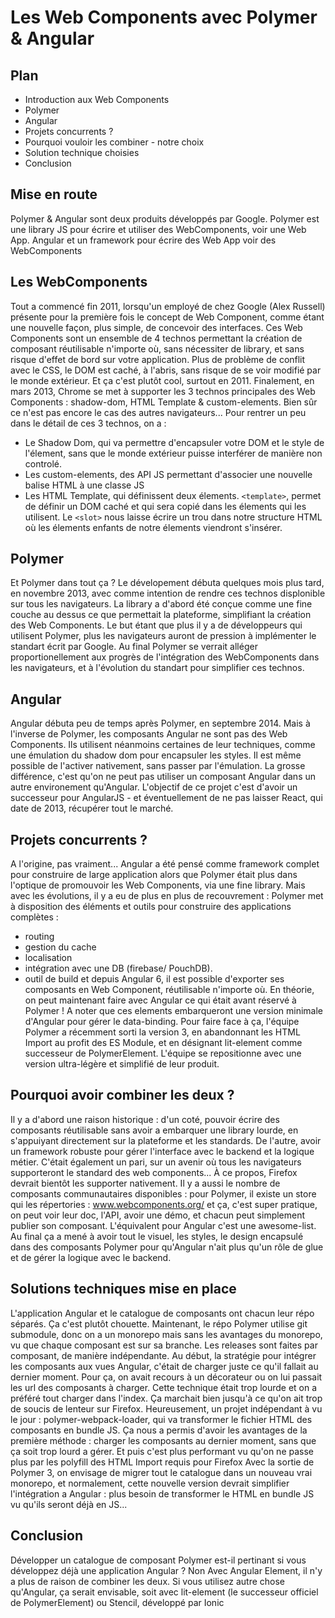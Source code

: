 # Les Web Components avec Polymer & Angular

## Plan

- Introduction aux Web Components
- Polymer
- Angular
- Projets concurrents ?
- Pourquoi vouloir les combiner - notre choix
- Solution technique choisies
- Conclusion

## Mise en route

Polymer & Angular sont deux produits développés par Google.
Polymer est une library JS pour écrire et utiliser des WebComponents, voir une Web App.
Angular et un framework pour écrire des Web App voir des WebComponents

## Les WebComponents

Tout a commencé fin 2011, lorsqu'un employé de chez Google (Alex Russell) présente pour la première fois le concept de Web Component, comme étant une nouvelle façon, plus simple, de concevoir des interfaces.
Ces Web Components sont un ensemble de 4 technos permettant la création de composant réutilisable n'importe où, sans nécessiter de library, et sans risque d'effet de bord sur votre application.
Plus de problème de conflit avec le CSS, le DOM est caché, à l'abris, sans risque de se voir modifié par le monde extérieur. Et ça c'est plutôt cool, surtout en 2011.
Finalement, en mars 2013, Chrome se met à supporter les 3 technos principales des Web Components : shadow-dom, HTML Template & custom-elements. Bien sûr ce n'est pas encore le cas des autres navigateurs...
Pour rentrer un peu dans le détail de ces 3 technos, on a :

- Le Shadow Dom, qui va permettre d'encapsuler votre DOM et le style de l'élement, sans que le monde extérieur puisse interférer de manière non controlé.
- Les custom-elements, des API JS permettant d'associer une nouvelle balise HTML à une classe JS
- Les HTML Template, qui définissent deux élements. `<template>`, permet de définir un DOM caché et qui sera copié dans les élements qui les utilisent. Le `<slot>` nous laisse écrire un trou dans notre structure HTML où les élements enfants de notre élements viendront s'insérer.

## Polymer

Et Polymer dans tout ça ? Le dévelopement débuta quelques mois plus tard, en novembre 2013, avec comme intention de rendre ces technos displonible sur tous les navigateurs. La library a d'abord été conçue comme une fine couche au dessus ce que permettait la plateforme, simplifiant la création des Web Components. Le but étant que plus il y a de développeurs qui utilisent Polymer, plus les navigateurs auront de pression à implémenter le standart écrit par Google. Au final Polymer se verrait alléger proportionellement aux progrès de l'intégration des WebComponents dans les navigateurs, et à l'évolution du standart pour simplifier ces technos.

## Angular

Angular débuta peu de temps après Polymer, en septembre 2014. Mais à l'inverse de Polymer, les composants Angular ne sont pas des Web Components. Ils utilisent néanmoins certaines de leur techniques, comme une émulation du shadow dom pour encapsuler les styles. Il est même possible de l'activer nativement, sans passer par l'émulation. La grosse différence, c'est qu'on ne peut pas utiliser un composant Angular dans un autre environement qu'Angular. L'objectif de ce projet c'est d'avoir un successeur pour AngularJS - et éventuellement de ne pas laisser React, qui date de 2013, récupérer tout le marché.

## Projets concurrents ?

A l'origine, pas vraiment... Angular a été pensé comme framework complet pour construire de large application alors que Polymer était plus dans l'optique de promouvoir les Web Components, via une fine library.
Mais avec les évolutions, il y a eu de plus en plus de recouvrement :
Polymer met à disposition des éléments et outils pour construire des applications complètes :

- routing
- gestion du cache
- localisation
- intégration avec une DB (firebase/ PouchDB).
- outil de build
  et depuis Angular 6, il est possible d'exporter ses composants en Web Component, réutilisable n'importe où. En théorie, on peut maintenant faire avec Angular ce qui était avant réservé à Polymer ! A noter que ces elements embarqueront une version minimale d'Angular pour gérer le data-binding. Pour faire face à ça, l'équipe Polymer a récemment sorti la version 3, en abandonnant les HTML Import au profit des ES Module, et en désignant lit-element comme successeur de PolymerElement. L'équipe se repositionne avec une version ultra-légère et simplifié de leur produit.

## Pourquoi avoir combiner les deux ?

Il y a d'abord une raison historique : d'un coté, pouvoir écrire des composants réutilisable sans avoir a embarquer une library lourde, en s'appuiyant directement sur la plateforme et les standards. De l'autre, avoir un framework robuste pour gérer l'interface avec le backend et la logique métier.
C'était également un pari, sur un avenir où tous les navigateurs supporteront le standard des web components... À ce propos, Firefox devrait bientôt les supporter nativement.
Il y a aussi le nombre de composants communautaires disponibles : pour Polymer, il existe un store qui les répertories : www.webcomponents.org/ et ça, c'est super pratique, on peut voir leur doc, l'API, avoir une démo, et chacun peut simplement publier son composant. L'équivalent pour Angular c'est une awesome-list.
Au final ça a mené à avoir tout le visuel, les styles, le design encapsulé dans des composants Polymer pour qu'Angular n'ait plus qu'un rôle de glue et de gérer la logique avec le backend.

## Solutions techniques mise en place

L'application Angular et le catalogue de composants ont chacun leur répo séparés. Ça c'est plutôt chouette.
Maintenant, le répo Polymer utilise git submodule, donc on a un monorepo mais sans les avantages du monorepo, vu que chaque composant est sur sa branche. Les releases sont faites par composant, de manière indépendante.
Au début, la stratégie pour intégrer les composants aux vues Angular, c'était de charger juste ce qu'il fallait au dernier moment. Pour ça, on avait recours à un décorateur ou on lui passait les url des composants à charger.
Cette technique était trop lourde et on a préféré tout charger dans l'index.
Ça marchait bien jusqu'à ce qu'on ait trop de soucis de lenteur sur Firefox.
Heureusement, un projet indépendant à vu le jour : polymer-webpack-loader, qui va transformer le fichier HTML des composants en bundle JS. Ça nous a permis d'avoir les avantages de la première méthode : charger les composants au dernier moment, sans que ça soit trop lourd a gérer. Et puis c'est plus performant vu qu'on ne passe plus par les polyfill des HTML Import requis pour Firefox
Avec la sortie de Polymer 3, on envisage de migrer tout le catalogue dans un nouveau vrai monorepo, et normalement, cette nouvelle version devrait simplifier l'intégration a Angular : plus besoin de transformer le HTML en bundle JS vu qu'ils seront déjà en JS...

## Conclusion

Développer un catalogue de composant Polymer est-il pertinant si vous développez déjà une application Angular ?
Non
Avec Angular Element, il n'y a plus de raison de combiner les deux. Si vous utilisez autre chose qu'Angular, ça serait envisable, soit avec lit-element (le successeur officiel de PolymerElement) ou Stencil, développé par Ionic
